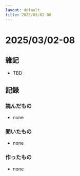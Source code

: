 ```yaml
---
layout: default
title: 2025/03/02-08
---
```


# 2025/03/02-08

## 雑記

* TBD

## 記録

### 読んだもの

* none

### 聞いたもの

* none

### 作ったもの

* none
